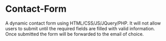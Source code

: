 # Contact-Form

A dynamic contact form using HTML/CSS/JS/JQuery/PHP. It will not allow users to submit until the required fields are filled with valid information. Once submitted the form will be forwarded to the email of choice.
